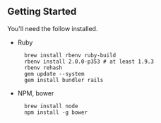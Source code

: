 ## Getting Started ##

You'll need the follow installed.

- Ruby

        brew install rbenv ruby-build
        rbenv install 2.0.0-p353 # at least 1.9.3
        rbenv rehash
        gem update --system
        gem install bundler rails


- NPM, bower

        brew install node
        npm install -g bower
